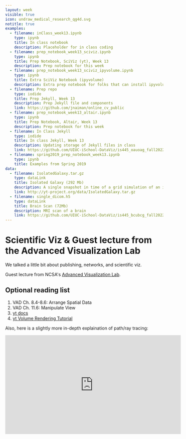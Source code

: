 ```yaml
---
layout: week
visible: true
icon: undraw_medical_research_qg4d.svg
notitle: true
examples:
  - filename: inClass_week13.ipynb
    type: ipynb
    title: In class notebook
    description: Placeholder for in class coding
  - filename: prep_notebook_week13_sciviz.ipynb
    type: ipynb
    title: Prep Notebook, SciViz (yt), Week 13
    description: Prep notebook for this week
  - filename: prep_notebook_week13_sciviz_ipyvolume.ipynb
    type: ipynb
    title: Extra SciViz Notebook (ipyvolume)
    description: Extra prep notebook for folks that can install ipyvolume
  - filename: Prep repo
    type: iodide
    title: Prep Jekyll, Week 13
    description: Prep Jekyll file and components
    link: https://github.com/jnaiman/online_cv_public
  - filename: prep_notebook_week13_altair.ipynb
    type: ipynb
    title: Prep Notebook, Altair, Week 13
    description: Prep notebook for this week
  - filename: In Class Jekyll
    type: iodide
    title: In class Jekyll, Week 13
    description: Updating storage of Jekyll files in class
    link: https://github.com/UIUC-iSchool-DataViz/is445_oauoag_fall2022/tree/master/week13/inClass
  - filename: spring2019_prep_notebook_week13.ipynb
    type: ipynb
    title: Examples from Spring 2019
data:
  - filename: IsolatedGalaxy.tar.gz
    type: dataLink
    title: Isolated Galaxy (292 Mb)
    description: A single snapshot in time of a grid simulation of an isolated galaxy 
    link: http://yt-project.org/data/IsolatedGalaxy.tar.gz
  - filename: single_dicom.h5
    type: dataLink
    title: Brain Scan (72Mb)
    description: MRI scan of a brain
    link: https://github.com/UIUC-iSchool-DataViz/is445_bcubcg_fall2022/raw/main/data/single_dicom.h5
---
```


# Scientific Viz & Guest lecture from the Advanced Visualization Lab 

We talked a little bit about publishing, networks, and scientific viz.

Guest lecture from NCSA's [Advanced Visualization Lab](https://avl.ncsa.illinois.edu/).

<!--
# Resources

## Data and Python Libs

 1. Download and unzip [this set of files here (galaxyFiles.zip, 77M)](galaxyFiles.zip)
 2. Make note of where this unzips -- this is where `solverlibs.py` gets unpacked.

 3. We'll also be using the <a href="http://yt-project.org/data/IsolatedGalaxy.tar.gz" download>Isolated Galaxy dataset (292 Mb)</a> dataset for sci viz today
 4. We'll also also be using <a href="https://uiuc-ischool-dataviz.github.io/spring2019online/week05/data/single_dicom.h5" download>this brain scan data (72Mb)</a>
-->


 

## Optional reading list

 1. VAD Ch. 8.4-8.6: Arrange Spatial Data 
 2. VAD Ch. 11.6: Manipulate View 
 3. <a href="https://yt-project.org/">yt docs</a>  
 4. <a href="https://yt-project.org/doc/visualizing/volume_rendering.html">yt Volume Rendering Tutorial</a>
 
Also, here is a slightly more in-depth explaination of path/ray tracing:

<iframe width="560" height="315" src="https://www.youtube.com/embed/frLwRLS_ZR0" frameborder="0" allow="accelerometer; autoplay; clipboard-write; encrypted-media; gyroscope; picture-in-picture" allowfullscreen></iframe>
